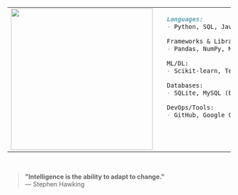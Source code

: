 <table>
  <tr>
    <td valign="top" style="padding-right: 24px;">
      <img src="https://media.giphy.com/media/v1.Y2lkPWVjZjA1ZTQ3OHk1c25qM2VjM2x1aHZ4dmNmZzBhMnhoemQ1czdsMDA4NnFvMjIybyZlcD12MV9naWZzX3JlbGF0ZWQmY3Q9Zw/UGE7xYaSHD2ZV8OelM/giphy.gif" height="320px">
    </td>
    <td valign="top">

```md
Languages:
- Python, SQL, JavaScript

Frameworks & Libraries:
- Pandas, NumPy, Matplotlib, Streamlit

ML/DL:
- Scikit-learn, TensorFlow (basics)

Databases:
- SQLite, MySQL (basics)

DevOps/Tools:
- GitHub, Google Colab, Excel, Canva
```

  </tr>
</table>

<br>

> **"Intelligence is the ability to adapt to change."**  
> — Stephen Hawking

<br>
